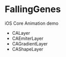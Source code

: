 # FallingGenes

iOS Core Animation demo

- CALayer
- CAEmiterLayer
- CAGradientLayer
- CAShapeLayer
